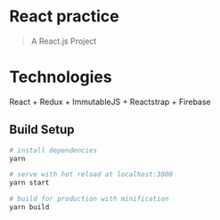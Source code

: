 # React practice

> A React.js Project

# Technologies

React + Redux + ImmutableJS + Reactstrap + Firebase

## Build Setup

``` bash
# install dependencies
yarn

# serve with hot reload at localhost:3000
yarn start

# build for production with minification
yarn build
```
